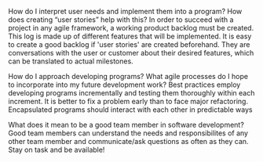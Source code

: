 How do I interpret user needs and implement them into a program? How does creating “user stories” help with this?
  In order to succeed with a project in any agile framework, a working product backlog must be created.  This log is made up of different features that will be implemented.  It is easy to create a good backlog
  if 'user stories' are created beforehand.  They are conversations with the user or customer about their desired features, which can be translated to actual milestones.

How do I approach developing programs? What agile processes do I hope to incorporate into my future development work?
  Best practices employ developing programs incrementally and testing them thoroughly within each increment.  It is better to fix a problem early than to face major refactoring.  Encapsulated programs should interact with each other in predictable ways
  
What does it mean to be a good team member in software development?
  Good team members can understand the needs and responsibilites of any other team member and communicate/ask questions as often as they can.  Stay on task and be available!
